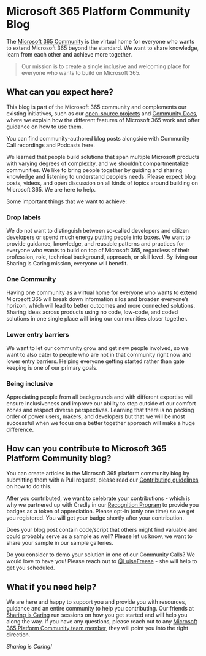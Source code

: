# Microsoft 365 Platform Community Blog

The [Microsoft 365 Community](https://aka.ms/m365pnp) is the virtual home for everyone who wants to extend Microsoft 365 beyond the standard. We want to share knowledge, learn from each other and achieve more together.

> Our mission is to create a single inclusive and welcoming place for everyone who wants to build on Microsoft 365.  

## What can you expect here?

This blog is part of the Microsoft 365 community and complements our existing initiatives, such as our [open-source projects](https://aka.ms/m365pnp) and [Community Docs](https://docs.microsoft.com/microsoft-365/community/), where we explain how the different features of Microsoft 365 work and offer guidance on how to use them.

You can find community-authored blog posts alongside with Community Call recordings and Podcasts here.

We learned that people build solutions that span multiple Microsoft products with varying degrees of complexity, and we shouldn’t compartmentalize communities. We like to bring people together by guiding and sharing knowledge and listening to understand people’s needs. Please expect blog posts, videos, and open discussion on all kinds of topics around building on Microsoft 365. We are here to help.  

Some important things that we want to achieve:

### Drop labels

We do not want to distinguish between so-called developers and citizen developers or spend much energy putting people into boxes. We want to provide guidance, knowledge, and reusable patterns and practices for everyone who wants to build on top of Microsoft 365, regardless of their profession, role, technical background, approach, or skill level. By living our Sharing is Caring mission, everyone will benefit.  

### One Community

Having one community as a virtual home for everyone who wants to extend Microsoft 365 will break down information silos and broaden everyone’s horizon, which will lead to better outcomes and more connected solutions. Sharing ideas across products using no code, low-code, and coded solutions in one single place will bring our communities closer together.  

### Lower entry barriers

We want to let our community grow and get new people involved, so we want to also cater to people who are not in that community right now and lower entry barriers. Helping everyone getting started rather than gate keeping is one of our primary goals.  

### Being inclusive

Appreciating people from all backgrounds and with different expertise will ensure inclusiveness and improve our ability to step outside of our comfort zones and respect diverse perspectives. Learning that there is no pecking order of power users, makers, and developers but that we will be most successful when we focus on a better together approach will make a huge difference.  

## How can you contribute to Microsoft 365 Platform Community blog?

You can create articles in the Microsoft 365 platform community blog by submitting them with a Pull request, please read our [Contributing guidelines](CONTRIBUTING.md) on how to do this.

After you contributed, we want to celebrate your contributions - which is why we partnered up with Credly in our [Recognition Program](https://pnp.github.io/recognitionprogram/) to provide you badges as a token of appreciation. Please opt-in (only one time) so we get you registered. You will get your badge shortly after your contribution.

Does your blog post contain code/script that others might find valuable and could probably serve as a sample as well? Please let us know, we want to share your sample in our sample galleries.

Do you consider to demo your solution in one of our Community Calls? We would love to have you! Please reach out to [@LuiseFreese](https://twitter.com/luisefreese) - she will help to get you scheduled.

## What if you need help?

We are here and happy to support you and provide you with resources, guidance and an entire community to help you contributing. Our friends at [Sharing is Caring](https://aka.ms/sharing-is-caring) run sessions on how you get started and will help you along the way. If you have any questions, please reach out to any [Microsoft 365 Platform Community team member](https://aka.ms/m365pnp), they will point you into the right direction.

_Sharing is Caring!_
